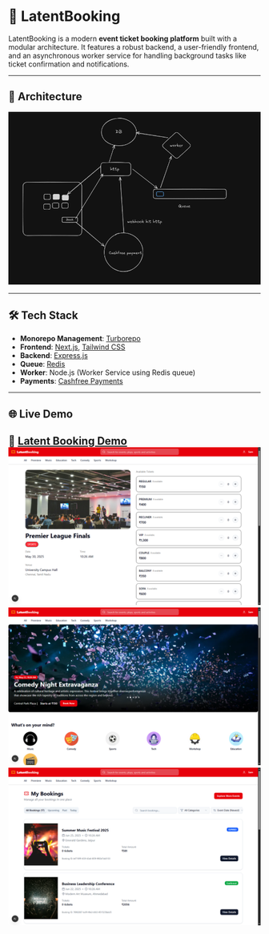 # 🏨 LatentBooking

LatentBooking is a modern **event ticket booking platform** built with a modular architecture. It features a robust backend, a user-friendly frontend, and an asynchronous worker service for handling background tasks like ticket confirmation and notifications.

---

## 🧱 Architecture

![Architecture](./public/image.png)

---

## 🛠️ Tech Stack

- **Monorepo Management**: [Turborepo](https://turbo.build/repo)
- **Frontend**: [Next.js](https://nextjs.org/), [Tailwind CSS](https://tailwindcss.com/)
- **Backend**: [Express.js](https://expressjs.com/)
- **Queue**: [Redis](https://redis.io/)
- **Worker**: Node.js (Worker Service using Redis queue)
- **Payments**: [Cashfree Payments](https://www.cashfree.com/)

---

## 🌐 Live Demo

🔗 [Latent Booking Demo](https://youtu.be/5KvjmBqGtZk?si=BGtagXxgJ2Wtomil)  
![Booking Page](./public/image-1.png)
![Home Page](./public/image-2.png)
![Booking history page](./public/image-3.png)
---
